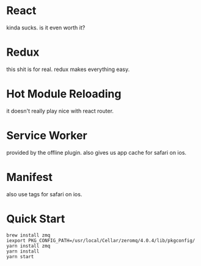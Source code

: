 # React
kinda sucks. is it even worth it?

# Redux
this shit is for real. redux makes everything easy.

# Hot Module Reloading
it doesn't really play nice with react router.

# Service Worker
provided by the offline plugin. also gives us app cache for safari on ios.

# Manifest
also use tags for safari on ios.

# Quick Start
```
brew install zmq
iexport PKG_CONFIG_PATH=/usr/local/Cellar/zeromq/4.0.4/lib/pkgconfig/
yarn install zmq
yarn install
yarn start
```
